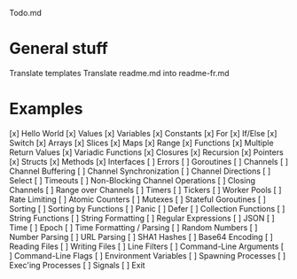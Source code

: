 Todo.md

# General stuff

Translate templates
Translate readme.md into readme-fr.md

# Examples

[x] Hello World
[x] Values
[x] Variables
[x] Constants
[x] For
[x] If/Else
[x] Switch
[x] Arrays
[x] Slices
[x] Maps
[x] Range
[x] Functions
[x] Multiple Return Values
[x] Variadic Functions
[x] Closures
[x] Recursion
[x] Pointers
[x] Structs
[x] Methods
[x] Interfaces
[ ] Errors
[ ] Goroutines
[ ] Channels
[ ] Channel Buffering
[ ] Channel Synchronization
[ ] Channel Directions
[ ] Select
[ ] Timeouts
[ ] Non-Blocking Channel Operations
[ ] Closing Channels
[ ] Range over Channels
[ ] Timers
[ ] Tickers
[ ] Worker Pools
[ ] Rate Limiting
[ ] Atomic Counters
[ ] Mutexes
[ ] Stateful Goroutines
[ ] Sorting
[ ] Sorting by Functions
[ ] Panic
[ ] Defer
[ ] Collection Functions
[ ] String Functions
[ ] String Formatting
[ ] Regular Expressions
[ ] JSON
[ ] Time
[ ] Epoch
[ ] Time Formatting / Parsing
[ ] Random Numbers
[ ] Number Parsing
[ ] URL Parsing
[ ] SHA1 Hashes
[ ] Base64 Encoding
[ ] Reading Files
[ ] Writing Files
[ ] Line Filters
[ ] Command-Line Arguments
[ ] Command-Line Flags
[ ] Environment Variables
[ ] Spawning Processes
[ ] Exec'ing Processes
[ ] Signals
[ ] Exit


